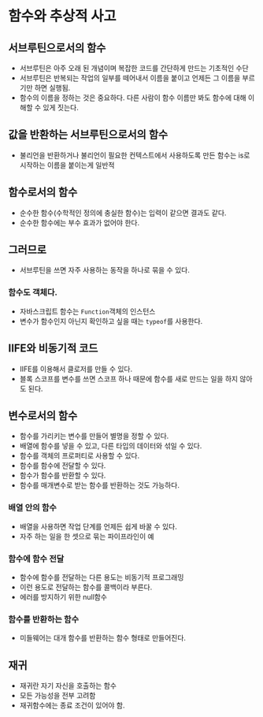 # 함수와 추상적 사고

## 서브루틴으로서의 함수

* 서브루틴은 아주 오래 된 개념이며 복잡한 코드를 간단하게 만드는 기초적인 수단
* 서브루틴은 반복되는 작업의 일부를 떼어내서 이름을 붙이고 언제든 그 이름을 부르기만 하면 실행됨.
* 함수의 이름을 정하는 것은 중요하다. 다른 사람이 함수 이름만 봐도 함수에 대해 이해할 수 있게 짓는다.

## 값을 반환하는 서브루틴으로서의 함수

* 불리언을 반환하거나 불리언이 필요한 컨텍스트에서 사용하도록 만든 함수는 is로 시작하는 이름을 붙이는게 일반적

## 함수로서의 함수

* 순수한 함수(수학적인 정의에 충실한 함수)는 입력이 같으면 결과도 같다.
* 순수한 함수에는 부수 효과가 없어야 한다.

## 그러므로

* 서브루틴을 쓰면 자주 사용하는 동작을 하나로 묶을 수 있다.

### 함수도 객체다.

* 자바스크립트 함수는 `Function`객체의 인스턴스
* 변수가 함수인지 아닌지 확인하고 싶을 때는 `typeof`를 사용한다.

## IIFE와 비동기적 코드

* IIFE를 이용해서 클로저를 만들 수 있다.
* 블록 스코프를 변수를 쓰면 스코프 하나 때문에 함수를 새로 만드는 일을 하지 않아도 된다.

## 변수로서의 함수

* 함수를 가리키는 변수를 만들어 별명을 정할 수 있다.
* 배열에 함수를 넣을 수 있고, 다른 타입의 데이터와 섞일 수 있다.
* 함수를 객체의 프로퍼티로 사용할 수 있다.
* 함수를 함수에 전달할 수 있다.
* 함수가 함수를 반환할 수 있다.
* 함수를 매개변수로 받는 함수를 반환하는 것도 가능하다.

### 배열 안의 함수

* 배열을 사용하면 작업 단계를 언제든 쉽게 바꿀 수 있다.
* 자주 하는 일을 한 셋으로 묶는 파이프라인이 예

### 함수에 함수 전달

* 함수에 함수를 전달하는 다른 용도는 비동기적 프로그래밍
* 이런 용도로 전달하는 함수를 콜백이라 부른다.
* 에러를 방지하기 위한 null함수

### 함수를 반환하는 함수

* 미들웨어는 대개 함수를 반환하는 함수 형태로 만들어진다.

## 재귀

* 재귀란 자기 자신을 호출하는 함수 
* 모든 가능성을 전부 고려함
* 재귀함수에는 종료 조건이 있어야 함.